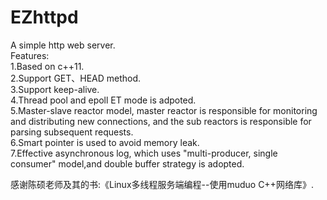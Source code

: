 # EZhttpd
A simple http web server.    
Features:  
  1.Based on c++11.     
  2.Support GET、HEAD method.  
  3.Support keep-alive.  
  4.Thread pool and epoll ET mode is adpoted.  
  5.Master-slave reactor model, master reactor is responsible for monitoring and distributing new connections, and the sub reactors is responsible for parsing subsequent requests.  
  6.Smart pointer is used to avoid memory leak.   
  7.Effective asynchronous log, which uses "multi-producer, single consumer" model,and double buffer strategy is adopted.  
  
  感谢陈硕老师及其的书:《Linux多线程服务端编程--使用muduo C++网络库》.
  
